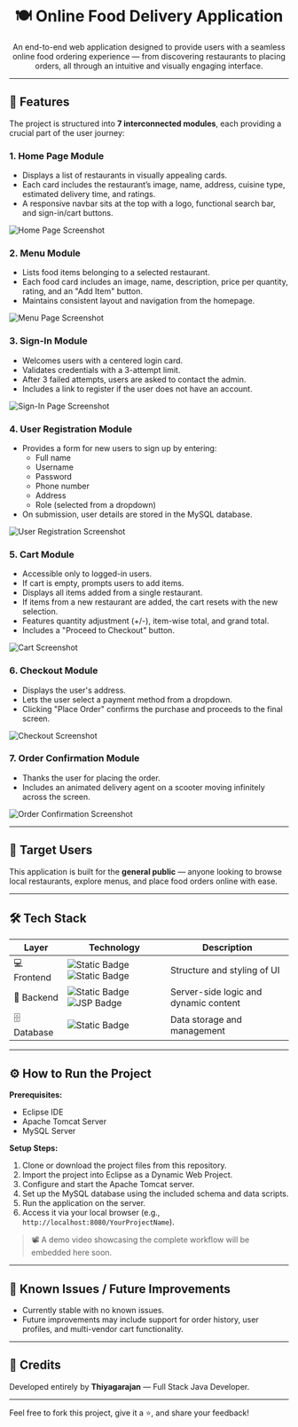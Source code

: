 <h1 align="center">🍽️ Online Food Delivery Application</h1>

<p align="center">An end-to-end web application designed to provide users with a seamless online food ordering experience — from discovering restaurants to placing orders, all through an intuitive and visually engaging interface.</p>

---

## 🚀 Features

The project is structured into **7 interconnected modules**, each providing a crucial part of the user journey:

### 1. Home Page Module
- Displays a list of restaurants in visually appealing cards.
- Each card includes the restaurant’s image, name, address, cuisine type, estimated delivery time, and ratings.
- A responsive navbar sits at the top with a logo, functional search bar, and sign-in/cart buttons.

![Home Page Screenshot](FOOD%20APP%20PROJECT/project-execution-images&video/home.png)

### 2. Menu Module
- Lists food items belonging to a selected restaurant.
- Each food card includes an image, name, description, price per quantity, rating, and an "Add Item" button.
- Maintains consistent layout and navigation from the homepage.

![Menu Page Screenshot](FOOD%20APP%20PROJECT/project-execution-images&video/menu.png)

### 3. Sign-In Module
- Welcomes users with a centered login card.
- Validates credentials with a 3-attempt limit.
- After 3 failed attempts, users are asked to contact the admin.
- Includes a link to register if the user does not have an account.

![Sign-In Page Screenshot](FOOD%20APP%20PROJECT/project-execution-images&video/login.png)

### 4. User Registration Module
- Provides a form for new users to sign up by entering:
  - Full name
  - Username
  - Password
  - Phone number
  - Address
  - Role (selected from a dropdown)
- On submission, user details are stored in the MySQL database.

![User Registration Screenshot](FOOD%20APP%20PROJECT/project-execution-images&video/user-registration.png)

### 5. Cart Module
- Accessible only to logged-in users.
- If cart is empty, prompts users to add items.
- Displays all items added from a single restaurant.
- If items from a new restaurant are added, the cart resets with the new selection.
- Features quantity adjustment (+/-), item-wise total, and grand total.
- Includes a "Proceed to Checkout" button.

![Cart Screenshot](FOOD%20APP%20PROJECT/project-execution-images&video/cart.png)

### 6. Checkout Module
- Displays the user's address.
- Lets the user select a payment method from a dropdown.
- Clicking "Place Order" confirms the purchase and proceeds to the final screen.

![Checkout Screenshot](FOOD%20APP%20PROJECT/project-execution-images&video/checkout.png)

### 7. Order Confirmation Module
- Thanks the user for placing the order.
- Includes an animated delivery agent on a scooter moving infinitely across the screen.

![Order Confirmation Screenshot](FOOD%20APP%20PROJECT/project-execution-images&video/order-confirmation.png)

---

## 👥 Target Users

This application is built for the **general public** — anyone looking to browse local restaurants, explore menus, and place food orders online with ease.

---

## 🛠 Tech Stack

| Layer        | Technology                                                                                                                                     | Description                                |
|--------------|------------------------------------------------------------------------------------------------------------------------------------------------|--------------------------------------------|
| 💻 Frontend  | ![Static Badge](https://img.shields.io/badge/HTML-%23E34F26?style=for-the-badge&logo=html5&logoColor=%23E34F26&logoSize=auto&labelColor=black&color=%23E34F26) &nbsp; ![Static Badge](https://img.shields.io/badge/CSS-%23663399?style=for-the-badge&logo=CSS&logoColor=%23663399&logoSize=auto&labelColor=black&color=%23663399) | Structure and styling of UI                |
| 🧠 Backend   | ![Static Badge](https://img.shields.io/badge/JAVA-%235382a1?style=for-the-badge&labelColor=black&color=%235382a1) &nbsp; ![JSP Badge](https://img.shields.io/badge/JSP-%23007396?style=for-the-badge&logo=java&logoColor=white)       | Server-side logic and dynamic content      |
| 🗄️ Database | ![Static Badge](https://img.shields.io/badge/MySQL-%234479A1?style=for-the-badge&logo=mysql&logoColor=%234479A1&logoSize=AUTO&labelColor=black&color=%234479A1)                                        | Data storage and management                |

---

## ⚙️ How to Run the Project

**Prerequisites:**
- Eclipse IDE
- Apache Tomcat Server
- MySQL Server

**Setup Steps:**
1. Clone or download the project files from this repository.
2. Import the project into Eclipse as a Dynamic Web Project.
3. Configure and start the Apache Tomcat server.
4. Set up the MySQL database using the included schema and data scripts.
5. Run the application on the server.
6. Access it via your local browser (e.g., `http://localhost:8080/YourProjectName`).

> 📽 A demo video showcasing the complete workflow will be embedded here soon.

---

## 🧪 Known Issues / Future Improvements

- Currently stable with no known issues.
- Future improvements may include support for order history, user profiles, and multi-vendor cart functionality.

---

## 🙌 Credits

Developed entirely by **Thiyagarajan** — Full Stack Java Developer.

---

Feel free to fork this project, give it a ⭐, and share your feedback!
